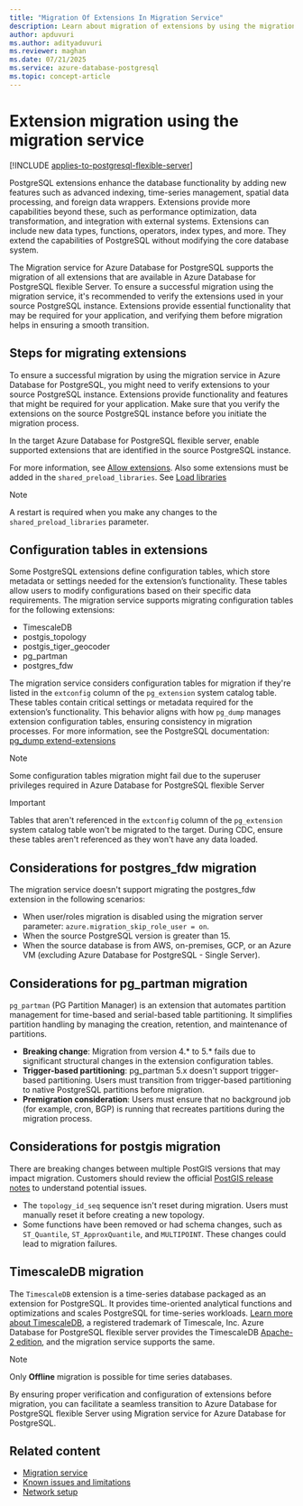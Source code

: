 ```yaml
---
title: "Migration Of Extensions In Migration Service"
description: Learn about migration of extensions by using the migration service in Azure Database for PostgreSQL.
author: apduvuri
ms.author: adityaduvuri
ms.reviewer: maghan
ms.date: 07/21/2025
ms.service: azure-database-postgresql
ms.topic: concept-article
---
```


# Extension migration using the migration service

[!INCLUDE [applies-to-postgresql-flexible-server](~/reusable-content/ce-skilling/azure/includes/postgresql/includes/applies-to-postgresql-flexible-server.md)]

PostgreSQL extensions enhance the database functionality by adding new features such as advanced indexing, time-series management, spatial data processing, and foreign data wrappers. Extensions provide more capabilities beyond these, such as performance optimization, data transformation, and integration with external systems. Extensions can include new data types, functions, operators, index types, and more. They extend the capabilities of PostgreSQL without modifying the core database system.

The Migration service for Azure Database for PostgreSQL supports the migration of all extensions that are available in Azure Database for PostgreSQL flexible Server. To ensure a successful migration using the migration service, it's recommended to verify the extensions used in your source PostgreSQL instance. Extensions provide essential functionality that may be required for your application, and verifying them before migration helps in ensuring a smooth transition.

## Steps for migrating extensions

To ensure a successful migration by using the migration service in Azure Database for PostgreSQL, you might need to verify extensions to your source PostgreSQL instance. Extensions provide functionality and features that might be required for your application. Make sure that you verify the extensions on the source PostgreSQL instance before you initiate the migration process.

In the target Azure Database for PostgreSQL flexible server, enable supported extensions that are identified in the source PostgreSQL instance.

For more information, see [Allow extensions](../../extensions/how-to-allow-extensions.md). Also some extensions must be added in the `shared_preload_libraries`. See [Load libraries](../../extensions/how-to-load-libraries.md)

> [!NOTE]
> A restart is required when you make any changes to the `shared_preload_libraries` parameter.

## Configuration tables in extensions

Some PostgreSQL extensions define configuration tables, which store metadata or settings needed for the extension’s functionality. These tables allow users to modify configurations based on their specific data requirements. The migration service supports migrating configuration tables for the following extensions:

- TimescaleDB
- postgis_topology
- postgis_tiger_geocoder
- pg_partman
- postgres_fdw

The migration service considers configuration tables for migration if they're listed in the `extconfig` column of the `pg_extension` system catalog table. These tables contain critical settings or metadata required for the extension’s functionality. This behavior aligns with how `pg_dump` manages extension configuration tables, ensuring consistency in migration processes. For more information, see the PostgreSQL documentation: [pg_dump extend-extensions](https://www.postgresql.org/docs/current/extend-extensions.html#EXTEND-EXTENSIONS-CONFIG-TABLES)

> [!NOTE]
  > Some configuration tables migration might fail due to the superuser privileges required in Azure Database for PostgreSQL flexible Server

> [!IMPORTANT]
  > Tables that aren't referenced in the `extconfig` column of the `pg_extension` system catalog table won't be migrated to the target. During CDC, ensure these tables aren't referenced as they won't have any data loaded.

## Considerations for postgres_fdw migration

The migration service doesn't support migrating the postgres_fdw extension in the following scenarios:
- When user/roles migration is disabled using the migration server parameter: `azure.migration_skip_role_user = on`.
- When the source PostgreSQL version is greater than 15.
- When the source database is from AWS, on-premises, GCP, or an Azure VM (excluding Azure Database for PostgreSQL - Single Server).

## Considerations for pg_partman migration
`pg_partman` (PG Partition Manager) is an extension that automates partition management for time-based and serial-based table partitioning. It simplifies partition handling by managing the creation, retention, and maintenance of partitions.

- **Breaking change**: Migration from version 4.* to 5.* fails due to significant structural changes in the extension configuration tables.
- **Trigger-based partitioning**: pg_partman 5.x doesn't support trigger-based partitioning. Users must transition from trigger-based partitioning to native PostgreSQL partitions before migration.
- **Premigration consideration**: Users must ensure that no background job (for example, cron, BGP) is running that recreates partitions during the migration process.

## Considerations for postgis migration
There are breaking changes between multiple PostGIS versions that may impact migration. Customers should review the official [PostGIS release notes](https://postgis.net/docs/manual-3.3/release_notes.html) to understand potential issues.

- The `topology_id_seq` sequence isn't reset during migration. Users must manually reset it before creating a new topology.
- Some functions have been removed or had schema changes, such as `ST_Quantile`, `ST_ApproxQuantile`, and `MULTIPOINT`. These changes could lead to migration failures.


## TimescaleDB migration
The `TimescaleDB` extension is a time-series database packaged as an extension for PostgreSQL. It provides time-oriented analytical functions and optimizations and scales PostgreSQL for time-series workloads. [Learn more about TimescaleDB](https://docs.timescale.com/timescaledb/latest/), a registered trademark of Timescale, Inc. Azure Database for PostgreSQL flexible server provides the TimescaleDB [Apache-2 edition](https://www.timescale.com/legal/licenses), and the migration service supports the same.

> [!NOTE]  
  > Only **Offline** migration is possible for time series databases.


By ensuring proper verification and configuration of extensions before migration, you can facilitate a seamless transition to Azure Database for PostgreSQL flexible Server using Migration service for Azure Database for PostgreSQL.


## Related content

- [Migration service](concepts-migration-service-postgresql.md)
- [Known issues and limitations](concepts-known-issues-migration-service.md)
- [Network setup](how-to-network-setup-migration-service.md)
